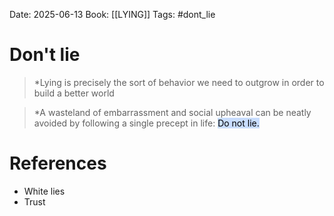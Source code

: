 Date: 2025-06-13
Book: [[LYING]]
Tags:  #dont_lie

# Don't lie

>*Lying is precisely the sort of behavior we need to outgrow in order to build a better world

>*A wasteland of embarrassment and social upheaval can be neatly avoided by following a single precept in life: <mark style="background: #ADCCFFA6;">Do not lie.</mark>
# References 
- White lies
- Trust